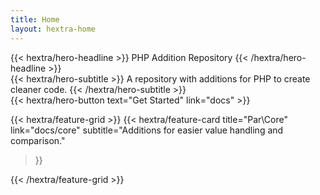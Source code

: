 ```yaml
---
title: Home
layout: hextra-home
---
```


<div class="hx-mt-6 hx-mb-6">
{{< hextra/hero-headline >}}
  PHP Addition Repository
{{< /hextra/hero-headline >}}
</div>

<div class="hx-mb-12">
{{< hextra/hero-subtitle >}}
  A repository with additions for PHP to create cleaner code.
{{< /hextra/hero-subtitle >}}
</div>

<div class="hx-mb-6">
{{< hextra/hero-button text="Get Started" link="docs" >}}
</div>

<div class="hx-mt-6"></div>

{{< hextra/feature-grid >}}
{{< hextra/feature-card
title="Par\Core"
link="docs/core"
subtitle="Additions for easier value handling and comparison."
> }}
<!--{{< hextra/feature-card title="Par\Collection" link="docs/collection" subtitle="Sequences, sets, maps, etc. For every type of collection an object-oriented and immutable solution." >}}-->
<!--{{< hextra/feature-card title="Par\Time" link="docs/time" subtitle="Date and time handling, completely object-oriented and immutable." >}}-->
{{< /hextra/feature-grid >}}
